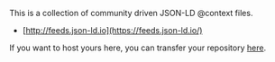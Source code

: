 This is a collection of community driven JSON-LD @context files.

* [http://feeds.json-ld.io](https://feeds.json-ld.io/)

If you want to host yours here, you can transfer your repository [here](https://github.com/jsonld-io).

